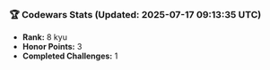 ### 🏆 Codewars Stats (Updated: 2025-07-17 09:13:35 UTC)

- **Rank:** 8 kyu
- **Honor Points:** 3
- **Completed Challenges:** 1

